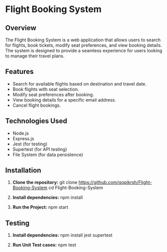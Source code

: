 # Flight Booking System

## Overview

The Flight Booking System is a web application that allows users to search for flights, book tickets, modify seat preferences, and view booking details. The system is designed to provide a seamless experience for users looking to manage their travel plans.

## Features

- Search for available flights based on destination and travel date.
- Book flights with seat selection.
- Modify seat preferences after booking.
- View booking details for a specific email address.
- Cancel flight bookings.

## Technologies Used

- Node.js
- Express.js
- Jest (for testing)
- Supertest (for API testing)
- File System (for data persistence)

## Installation

1. **Clone the repository:**
   git clone https://github.com/gopikrsh/Flight-Booking-System
   cd Flight-Booking-System

2. **Install dependencies:**
   npm install
   
4. **Run the Project:**
   npm start
   
## Testing

1. **Install dependencies:**
   npm install jest supertest

2. **Run Unit Test cases:**
    npm test

